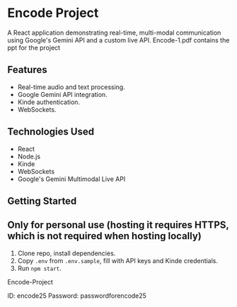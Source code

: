 # Encode Project

A React application demonstrating real-time, multi-modal communication using Google's Gemini API and a custom live API.
Encode-1.pdf contains the ppt for the project
## Features

*   Real-time audio and text processing.
*   Google Gemini API integration.
*   Kinde authentication.
*   WebSockets.

## Technologies Used

*   React
*   Node.js
*   Kinde
*   WebSockets
*   Google's Gemini Multimodal Live API

## Getting Started
## Only for personal use (hosting it requires HTTPS, which is not required when hosting locally)
1.  Clone repo, install dependencies.
2.  Copy `.env` from `.env.sample`, fill with API keys and Kinde credentials.
3.  Run `npm start`.

Encode-Project

ID: encode25
Password: passwordforencode25

